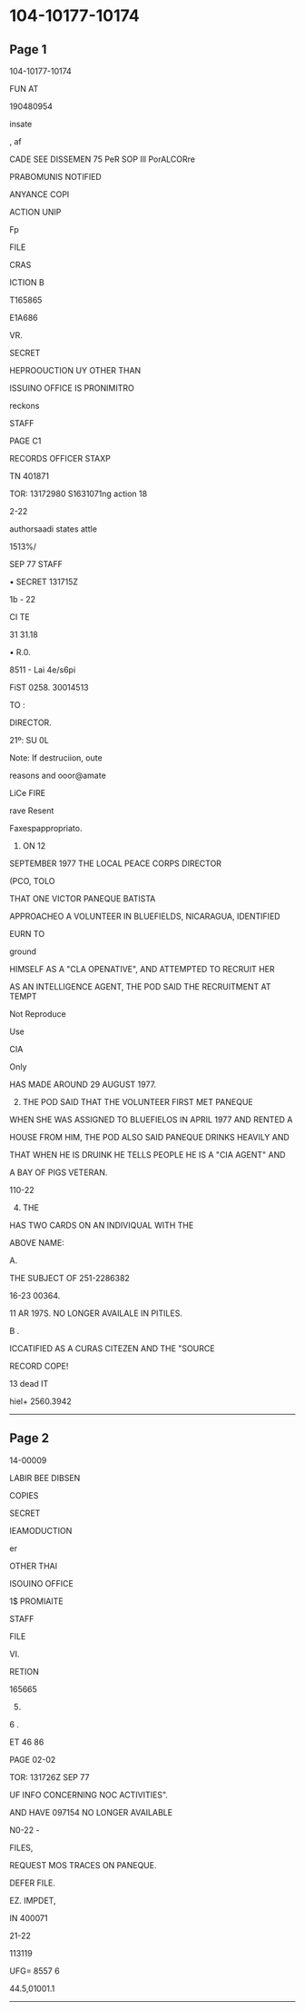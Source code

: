 # 104-10177-10174

## Page 1

104-10177-10174

FUN AT

190480954

insate

, af

CADE SEE DISSEMEN 75 PeR SOP Ill PorALCORre

PRABOMUNIS NOTIFIED

ANYANCE COPI

ACTION UNIP

Fp

FILE

CRAS

ICTION B

T165865

E1A686

VR.

SECRET

HEPROOUCTION UY OTHER THAN

ISSUINO OFFICE IS PRONIMITRO

reckons

STAFF

PAGE C1

RECORDS OFFICER STAXP

TN 401871

TOR: 13172980 S1631071ng action 18

2-22

authorsaadi states attle

1513%/

SEP 77 STAFF

• SECRET 131715Z

1b - 22

CI TE

31 31.18

• R.0.

8511 - Lai 4e/s6pi

FiST 0258. 30014513

TO :

DIRECTOR.

21º: SU 0L

Note: If destruciion, oute

reasons and ooor@amate

LiCe FIRE

rave Resent

Faxespappropriato.

1. ON 12

SEPTEMBER 1977 THE LOCAL PEACE CORPS DIRECTOR

(PCO, TOLO

THAT ONE VICTOR PANEQUE BATISTA

APPROACHEO A VOLUNTEER IN BLUEFIELDS, NICARAGUA, IDENTIFIED

EURN TO

ground

HIMSELF AS A "CLA OPENATIVE", AND ATTEMPTED TO RECRUIT HER

AS AN INTELLIGENCE AGENT, THE POD SAID THE RECRUITMENT AT TEMPT

Not Reproduce

Use

CIA

Only

HAS MADE AROUND 29 AUGUST 1977.

2. THE POD SAID THAT THE VOLUNTEER FIRST MET PANEQUE

WHEN SHE WAS ASSIGNED TO BLUEFIELOS IN APRIL 1977 AND RENTED A

HOUSE FROM HIM, THE POD ALSO SAID PANEQUE DRINKS HEAVILY AND

THAT WHEN HE IS DRUINK HE TELLS PEOPLE HE IS A "CIA AGENT" AND

A BAY OF PIGS VETERAN.

110-22

4. THE

HAS TWO CARDS ON AN INDIVIQUAL WITH THE

ABOVE NAME:

A.

THE SUBJECT OF 251-2286382

16-23 00364.

11 AR 197S. NO LONGER AVAILALE IN PITILES.

B .

ICCATIFIED AS A CURAS CITEZEN AND THE "SOURCE

RECORD COPE!

13 dead IT

hiel+ 2560.3942

---

## Page 2

14-00009

LABIR BEE DIBSEN

COPIES

SECRET

IEAMODUCTION

er

OTHER THAI

ISOUINO OFFICE

1$ PROMIAITE

STAFF

FILE

VI.

RETION

165665

5.

6 .

ET 46 86

PAGE 02-02

TOR: 131726Z SEP 77

UF INFO CONCERNING NOC ACTIVITIES".

AND HAVE 097154 NO LONGER AVAILABLE

N0-22 -

FILES,

REQUEST MOS TRACES ON PANEQUE.

DEFER FILE.

EZ. IMPDET,

IN 400071

21-22

113119

UFG= 8557 6

44.5,01001.1

---

